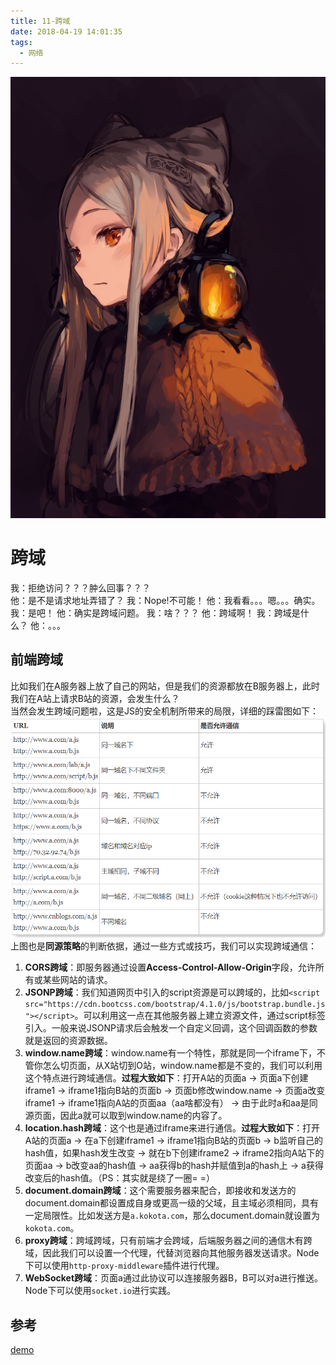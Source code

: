 ```yaml
---
title: 11-跨域
date: 2018-04-19 14:01:35
tags:
  - 网络
---
```

<img src="/images/index/11.png" />
<!--more-->

# 跨域
我：拒绝访问？？？肿么回事？？？  
他：是不是请求地址弄错了？
我：Nope!不可能！
他：我看看。。。嗯。。。确实。
我：是吧！
他：确实是跨域问题。
我：啥？？？
他：跨域啊！
我：跨域是什么？
他：。。。

## 前端跨域
比如我们在A服务器上放了自己的网站，但是我们的资源都放在B服务器上，此时我们在A站上请求B站的资源，会发生什么？  
当然会发生跨域问题啦，这是JS的安全机制所带来的局限，详细的踩雷图如下：  
![是否跨域的判断依据](/images/跨域1.jpg)  
上图也是**同源策略**的判断依据，通过一些方式或技巧，我们可以实现跨域通信：  
1. **CORS跨域**：即服务器通过设置**Access-Control-Allow-Origin**字段，允许所有或某些网站的请求。
2. **JSONP跨域**：我们知道网页中引入的script资源是可以跨域的，比如`<script src="https://cdn.bootcss.com/bootstrap/4.1.0/js/bootstrap.bundle.js"></script>`。可以利用这一点在其他服务器上建立资源文件，通过script标签引入。一般来说JSONP请求后会触发一个自定义回调，这个回调函数的参数就是返回的资源数据。
3. **window.name跨域**：window.name有一个特性，那就是同一个iframe下，不管你怎么切页面，从X站切到O站，window.name都是不变的，我们可以利用这个特点进行跨域通信。**过程大致如下**：打开A站的页面a -> 页面a下创建iframe1 -> iframe1指向B站的页面b -> 页面b修改window.name -> 页面a改变iframe1 -> iframe1指向A站的页面aa（aa啥都没有） -> 由于此时a和aa是同源页面，因此a就可以取到window.name的内容了。
4. **location.hash跨域**：这个也是通过iframe来进行通信。**过程大致如下**：打开A站的页面a -> 在a下创建iframe1 -> iframe1指向B站的页面b -> b监听自己的hash值，如果hash发生改变 -> 就在b下创建iframe2 -> iframe2指向A站下的页面aa -> b改变aa的hash值 -> aa获得b的hash并赋值到a的hash上 -> a获得改变后的hash值。（PS：其实就是绕了一圈= =）
5. **document.domain跨域**：这个需要服务器来配合，即接收和发送方的document.domain都设置成自身或更高一级的父域，且主域必须相同，具有一定局限性。比如发送方是`a.kokota.com`，那么document.domain就设置为`kokota.com`。
6. **proxy跨域**：跨域跨域，只有前端才会跨域，后端服务器之间的通信木有跨域，因此我们可以设置一个代理，代替浏览器向其他服务器发送请求。Node下可以使用`http-proxy-middleware`插件进行代理。
7. **WebSocket跨域**：页面a通过此协议可以连接服务器B，B可以对a进行推送。Node下可以使用`socket.io`进行实践。

## 参考
[demo](https://github.com/KokoTa/cross-domain)